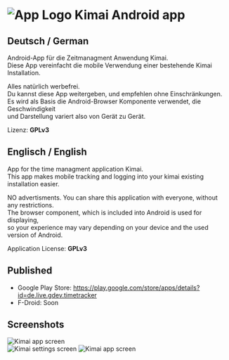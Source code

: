 ![App Logo](https://github.com/de-live-gdev/android/blob/master/res/drawable-hdpi/ic_launcher.png?raw=true "App Logo") Kimai Android app
=======


## Deutsch / German
Android-App für die Zeitmanagment Anwendung Kimai.  
Diese App vereinfacht die mobile Verwendung einer bestehende Kimai Installation.


Alles natürlich werbefrei.  
Du kannst diese App weitergeben, und empfehlen ohne Einschränkungen.  
Es wird als Basis die Android-Browser Komponente verwendet, die Geschwindigkeit   
und Darstellung variert also von Gerät zu Gerät.


Lizenz: **GPLv3**

## Englisch / English
App for the time managment application Kimai.  
This app makes mobile tracking and logging into your kimai existing installation easier.


NO advertisments.
You can share this application with everyone, without any restrictions.  
The browser component, which is included into Android is used for displaying,  
so your experience may vary depending on your device and the used version of Android.


Application License: **GPLv3**

## Published
* Google Play Store: https://play.google.com/store/apps/details?id=de.live.gdev.timetracker
* F-Droid: Soon


## Screenshots
![Kimai app screen](https://github.com/de-live-gdev/android/blob/master/.readme-pics/screen2.png?raw=true "App screen")  
![Kimai settings screen](https://github.com/de-live-gdev/android/blob/master/.readme-pics/screen4.png?raw=true "Settings screen")
![Kimai app screen](https://github.com/de-live-gdev/android/blob/master/.readme-pics/screen1.png?raw=true "App screen")  
